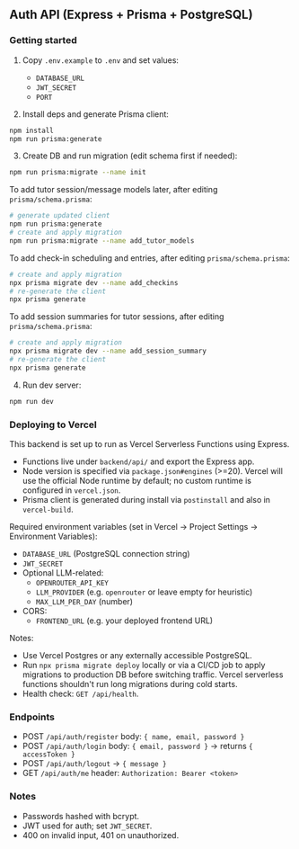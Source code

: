 ## Auth API (Express + Prisma + PostgreSQL)

### Getting started

1. Copy `.env.example` to `.env` and set values:
   - `DATABASE_URL`
   - `JWT_SECRET`
   - `PORT`

2. Install deps and generate Prisma client:

```bash
npm install
npm run prisma:generate
```

3. Create DB and run migration (edit schema first if needed):

```bash
npm run prisma:migrate --name init
```

To add tutor session/message models later, after editing `prisma/schema.prisma`:

```bash
# generate updated client
npm run prisma:generate
# create and apply migration
npm run prisma:migrate --name add_tutor_models
```

To add check-in scheduling and entries, after editing `prisma/schema.prisma`:

```bash
# create and apply migration
npx prisma migrate dev --name add_checkins
# re-generate the client
npx prisma generate
```

To add session summaries for tutor sessions, after editing `prisma/schema.prisma`:

```bash
# create and apply migration
npx prisma migrate dev --name add_session_summary
# re-generate the client
npx prisma generate
```

4. Run dev server:

```bash
npm run dev
```

### Deploying to Vercel

This backend is set up to run as Vercel Serverless Functions using Express.

- Functions live under `backend/api/` and export the Express app.
- Node version is specified via `package.json#engines` (>=20). Vercel will use the official Node runtime by default; no custom runtime is configured in `vercel.json`.
- Prisma client is generated during install via `postinstall` and also in `vercel-build`.

Required environment variables (set in Vercel → Project Settings → Environment Variables):

- `DATABASE_URL` (PostgreSQL connection string)
- `JWT_SECRET`
- Optional LLM-related:
   - `OPENROUTER_API_KEY`
   - `LLM_PROVIDER` (e.g. `openrouter` or leave empty for heuristic)
   - `MAX_LLM_PER_DAY` (number)
- CORS:
   - `FRONTEND_URL` (e.g. your deployed frontend URL)

Notes:

- Use Vercel Postgres or any externally accessible PostgreSQL.
- Run `npx prisma migrate deploy` locally or via a CI/CD job to apply migrations to production DB before switching traffic. Vercel serverless functions shouldn't run long migrations during cold starts.
- Health check: `GET /api/health`.

### Endpoints

- POST `/api/auth/register` body: `{ name, email, password }`
- POST `/api/auth/login` body: `{ email, password }` → returns `{ accessToken }`
- POST `/api/auth/logout` → `{ message }`
- GET `/api/auth/me` header: `Authorization: Bearer <token>`

### Notes

- Passwords hashed with bcrypt.
- JWT used for auth; set `JWT_SECRET`.
- 400 on invalid input, 401 on unauthorized.


